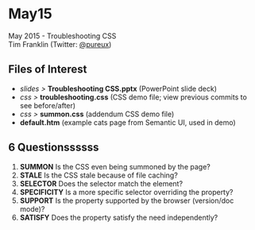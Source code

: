 # May15
May 2015 - Troubleshooting CSS  
Tim Franklin (Twitter: [@pureux](http://www.twitter.com/pureux))

## Files of Interest

+ *slides >* **Troubleshooting CSS.pptx** (PowerPoint slide deck)
+ *css >* **troubleshooting.css** (CSS demo file; view previous commits to see before/after)
+ *css >* **summon.css** (addendum CSS demo file)
+ **default.htm** (example cats page from Semantic UI, used in demo)


## 6 Questionssssss

1. **SUMMON** Is the CSS even being summoned by the page?
2. **STALE** Is the CSS stale because of file caching?
3. **SELECTOR** Does the selector match the element?
4. **SPECIFICITY** Is a more specific selector overriding the property?
5. **SUPPORT** Is the property supported by the browser (version/doc mode)?
6. **SATISFY** Does the property satisfy the need independently?
